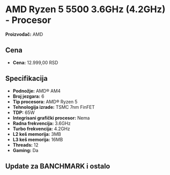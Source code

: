 
# AMD Ryzen 5 5500 3.6GHz (4.2GHz) - Procesor

**Proizvođač:** AMD  

## Cena
- **Cena:** 12.999,00 RSD

## Specifikacija

- **Podnožje:** AMD® AM4
- **Broj jezgara:** 6
- **Tip procesora:** AMD® Ryzen 5
- **Tehnologija izrade:** TSMC 7nm FinFET
- **TDP:** 65W
- **Integrisani grafički procesor:** Nema
- **Radna frekvencija:** 3.6GHz
- **Turbo frekvencija:** 4.2GHz
- **L2 keš memorija:** 3MB
- **L3 keš memorija:** 16MB
- **Threads:** 12
- **Gaming:** Da

## Update za BANCHMARK i ostalo

